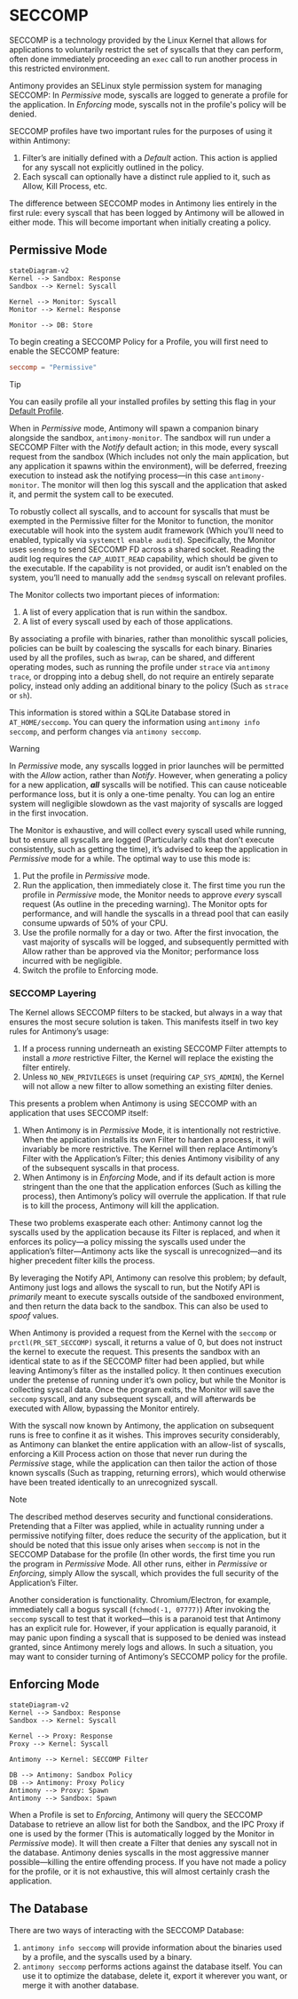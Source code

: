 # SECCOMP

SECCOMP is a technology provided by the Linux Kernel that allows for applications to voluntarily restrict the set of syscalls that they can perform, often done immediately proceeding an `exec` call to run another process in this restricted environment.

Antimony provides an SELinux style permission system for managing SECCOMP: In *Permissive* mode, syscalls are logged to generate a profile for the application. In *Enforcing* mode, syscalls not in the profile's policy will be denied.

SECCOMP profiles have two important rules for the purposes of using it within Antimony:
1. Filter’s are initially defined with a *Default* action. This action is applied for any syscall not explicitly outlined in the policy.
2. Each syscall can optionally have a distinct rule applied to it, such as Allow, Kill Process, etc.

The difference between SECCOMP modes in Antimony lies entirely in the first rule: every syscall that has been logged by Antimony will be allowed in either mode. This will become important when initially creating a policy.

## Permissive Mode

```mermaid
stateDiagram-v2
Kernel --> Sandbox: Response
Sandbox --> Kernel: Syscall

Kernel --> Monitor: Syscall
Monitor --> Kernel: Response

Monitor --> DB: Store
```

To begin creating a SECCOMP Policy for a Profile, you will first need to enable the SECCOMP feature:

```TOML
seccomp = "Permissive"
```

> [!tip]
> You can easily profile all your installed profiles by setting this flag in your [Default Profile](Defaults.md).

When in *Permissive* mode, Antimony will spawn a companion binary alongside the sandbox, `antimony-monitor`. The sandbox will run under a SECCOMP Filter with the *Notify* default action; in this mode, every syscall request from the sandbox (Which includes not only the main application, but any application it spawns within the environment), will be deferred, freezing execution to instead ask the notifying process—in this case `antimony-monitor`.  The monitor will then log this syscall and the application that asked it, and permit the system call to be executed. 

To robustly collect all syscalls, and to account for syscalls that must be exempted in the Permissive filter for the Monitor to function, the monitor executable will hook into the system audit framework (Which you’ll need to enabled, typically via `systemctl enable auditd`). Specifically, the Monitor uses `sendmsg` to send SECCOMP FD across a shared socket. Reading the audit log requires the `CAP_AUDIT_READ` capability, which should be given to the executable. If the capability is not provided, or audit isn’t enabled on the system, you’ll need to manually add the `sendmsg` syscall on relevant profiles.

The Monitor collects two important pieces of information:
1. A list of every application that is run within the sandbox.
2. A list of every syscall used by each of those applications.

By associating a profile with binaries, rather than monolithic syscall policies, policies can be built by coalescing the syscalls for each binary. Binaries used by all the profiles, such as `bwrap`, can be shared, and different operating modes, such as running the profile under `strace` via `antimony trace`, or dropping into a debug shell, do not require an entirely separate policy, instead only adding an additional binary to the policy (Such as `strace` or `sh`).

This information is stored within a SQLite Database stored in `AT_HOME/seccomp`. You can query the information using `antimony info seccomp`, and perform changes via `antimony seccomp`.

> [!warning]
> In *Permissive* mode, any syscalls logged in prior launches will be permitted with the *Allow* action, rather than *Notify*. However, when generating a policy for a new application, ***all*** syscalls will be notified. This can cause noticeable performance loss, but it is only a one-time penalty. You can log an entire system will negligible slowdown as the vast majority of syscalls are logged in the first invocation.
> 

The Monitor is exhaustive, and will collect every syscall used while running, but to ensure all syscalls are logged (Particularly calls that don’t execute consistently, such as getting the time), it’s advised to keep the application in *Permissive* mode for a while. The optimal way to use this mode is:

1. Put the profile in *Permissive* mode.
2. Run the application, then immediately close it. The first time you run the profile in *Permissive* mode, the Monitor needs to approve *every* syscall request (As outline in the preceding warning). The Monitor opts for performance, and will handle the syscalls in a thread pool that can easily consume upwards of 50% of your CPU.
3. Use the profile normally for a day or two. After the first invocation, the vast majority of syscalls will be logged, and subsequently permitted with Allow rather than be approved via the Monitor; performance loss incurred with be negligible.
4. Switch the profile to Enforcing mode.

### SECCOMP Layering

The Kernel allows SECCOMP filters to be stacked, but always in a way that ensures the most secure solution is taken. This manifests itself in two key rules for Antimony’s usage:
1. If a process running underneath an existing SECCOMP Filter attempts to install a *more* restrictive Filter, the Kernel will replace the existing the filter entirely.
2. Unless `NO_NEW_PRIVILEGES` is unset (requiring `CAP_SYS_ADMIN`), the Kernel will not allow a new filter to allow something an existing filter denies.

This presents a problem when Antimony is using SECCOMP with an application that uses SECCOMP itself:
1. When Antimony is in *Permissive* Mode, it is intentionally not restrictive. When the application installs its own Filter to harden a process, it will invariably be more restrictive. The Kernel will then replace Antimony’s Filter with the Application’s Filter; this denies Antimony visibility of any of the subsequent syscalls in that process.
2. When Antimony is in *Enforcing* Mode, and if its default action is more stringent than the one that the application enforces (Such as killing the process), then Antimony’s policy will overrule the application. If that rule is to kill the process, Antimony will kill the application.

These two problems exasperate each other: Antimony cannot log the syscalls used by the application because its Filter is replaced, and when it enforces its policy—a policy missing the syscalls used under the application’s filter—Antimony acts like the syscall is unrecognized—and its higher precedent filter kills the process. 

By leveraging the Notify API, Antimony can resolve this problem; by default, Antimony just logs and allows the syscall to run, but the Notify API is *primarily* meant to execute syscalls outside of the sandboxed environment, and then return the data back to the sandbox. This can also be used to *spoof* values.

When Antimony is provided a request from the Kernel with the `seccomp` or `prctl(PR_SET_SECCOMP)` syscall, it returns a value of 0, but does not instruct the kernel to execute the request. This presents the sandbox with an identical state to as if the SECCOMP filter had been applied, but while leaving Antimony’s filter as the installed policy. It then continues execution under the pretense of running under it’s own policy, but while the Monitor is collecting syscall data. Once the program exits, the Monitor will save the `seccomp` syscall, and any subsequent syscall, and will afterwards be executed with Allow, bypassing the Monitor entirely.

With the syscall now known by Antimony, the application on subsequent runs is free to confine it as it wishes. This improves security considerably, as Antimony can blanket the entire application with an allow-list of syscalls, enforcing a Kill Process action on those that never run during the *Permissive* stage, while the application can then tailor the action of those known syscalls (Such as trapping, returning errors), which would otherwise have been treated identically to an unrecognized syscall.

> [!note]
> The described method deserves security and functional considerations. Pretending that a Filter was applied, while in actuality running under a permissive notifying filter, does reduce the security of the application, but it should be noted that this issue only arises when `seccomp` is not in the SECCOMP Database for the profile (In other words, the first time you run the program in *Permissive* Mode. All other runs, either in *Permissive* or *Enforcing*, simply Allow the syscall, which provides the full security of the Application’s Filter.
> 
> Another consideration is functionality. Chromium/Electron, for example, immediately call a bogus syscall (`fchmod(-1, 07777)`) After invoking the `seccomp` syscall to test that it worked—this is a paranoid test that Antimony has an explicit rule for. However, if your application is equally paranoid, it may panic upon finding a syscall that is supposed to be denied was instead granted, since Antimony merely logs and allows. In such a situation, you may want to consider turning of Antimony’s SECCOMP policy for the profile.

## Enforcing Mode

```mermaid
stateDiagram-v2
Kernel --> Sandbox: Response
Sandbox --> Kernel: Syscall

Kernel --> Proxy: Response
Proxy --> Kernel: Syscall

Antimony --> Kernel: SECCOMP Filter

DB --> Antimony: Sandbox Policy
DB --> Antimony: Proxy Policy
Antimony --> Proxy: Spawn
Antimony --> Sandbox: Spawn
```

When a Profile is set to *Enforcing*, Antimony will query the SECCOMP Database to retrieve an allow list for both the Sandbox, and the IPC Proxy if one is used by the former (This is automatically logged by the Monitor in *Permissive* mode). It will then create a Filter that denies any syscall not in the database. Antimony denies syscalls in the most aggressive manner possible—killing the entire offending process. If you have not made a policy for the profile, or it is not exhaustive, this will almost certainly crash the application.

## The Database

There are two ways of interacting with the SECCOMP Database:
1. `antimony info seccomp` will provide information about the binaries used by a profile, and the syscalls used by a binary.
2. `antimony seccomp` performs actions against the database itself. You can use it to optimize the database, delete it, export it wherever you want, or merge it with another database.